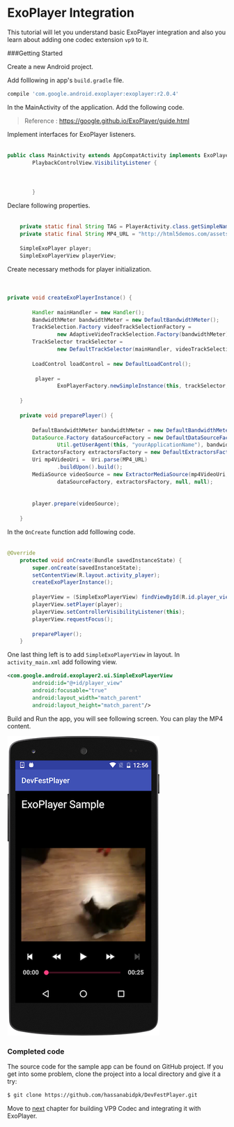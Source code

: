 # ExoPlayer Integration

This tutorial will let you understand basic ExoPlayer integration and also you learn about adding one codec extension `vp9` to it. 


###Getting Started

Create a new Android project.

Add folllowing in app's `build.gradle` file.


```bash
compile 'com.google.android.exoplayer:exoplayer:r2.0.4'
```

In the MainActivity of the application. Add the following code.


> Reference : https://google.github.io/ExoPlayer/guide.html

Implement interfaces for ExoPlayer listeners.

```java

public class MainActivity extends AppCompatActivity implements ExoPlayer.EventListener,
        PlaybackControlView.VisibilityListener {
        
        
        
        }

```

Declare following properties. 


```java

    private static final String TAG = PlayerActivity.class.getSimpleName();
    private static final String MP4_URL = "http://html5demos.com/assets/dizzy.mp4";

    SimpleExoPlayer player;
    SimpleExoPlayerView playerView;

```

Create necessary methods for player initialization.


```java


private void createExoPlayerInstance() {

        Handler mainHandler = new Handler();
        BandwidthMeter bandwidthMeter = new DefaultBandwidthMeter();
        TrackSelection.Factory videoTrackSelectionFactory =
                new AdaptiveVideoTrackSelection.Factory(bandwidthMeter);
        TrackSelector trackSelector =
                new DefaultTrackSelector(mainHandler, videoTrackSelectionFactory);

        LoadControl loadControl = new DefaultLoadControl();

         player =
                ExoPlayerFactory.newSimpleInstance(this, trackSelector, loadControl);

    }

    private void preparePlayer() {

        DefaultBandwidthMeter bandwidthMeter = new DefaultBandwidthMeter();
        DataSource.Factory dataSourceFactory = new DefaultDataSourceFactory(this,
                Util.getUserAgent(this, "yourApplicationName"), bandwidthMeter);
        ExtractorsFactory extractorsFactory = new DefaultExtractorsFactory();
        Uri mp4VideoUri =  Uri.parse(MP4_URL)
                .buildUpon().build();
        MediaSource videoSource = new ExtractorMediaSource(mp4VideoUri,
                dataSourceFactory, extractorsFactory, null, null);


        player.prepare(videoSource);

    }

```

In the `OnCreate` function add folllowing code.

```java

@Override
    protected void onCreate(Bundle savedInstanceState) {
        super.onCreate(savedInstanceState);
        setContentView(R.layout.activity_player);
        createExoPlayerInstance();

        playerView = (SimpleExoPlayerView) findViewById(R.id.player_view);
        playerView.setPlayer(player);
        playerView.setControllerVisibilityListener(this);
        playerView.requestFocus();

        preparePlayer();
    }


```


One last thing left is to add `SimpleExoPlayerView` in layout.
In `activity_main.xml` add following view.

```xml
<com.google.android.exoplayer2.ui.SimpleExoPlayerView
        android:id="@+id/player_view"
        android:focusable="true"
        android:layout_width="match_parent"
        android:layout_height="match_parent"/>


```

Build and Run the app, you will see following screen. You can play the MP4 content.

![ExoPlayer Sample](images/exoplayer_screen_10.png)



### Completed code 
The source code for the sample app can be found on GitHub project. If you get into some problem, clone the project into a local directory and give it a try:

```bash
$ git clone https://github.com/hassanabidpk/DevFestPlayer.git
```

Move to [next](build_vp9_extension_codec.md) chapter for building VP9 Codec and integrating it with ExoPlayer.




